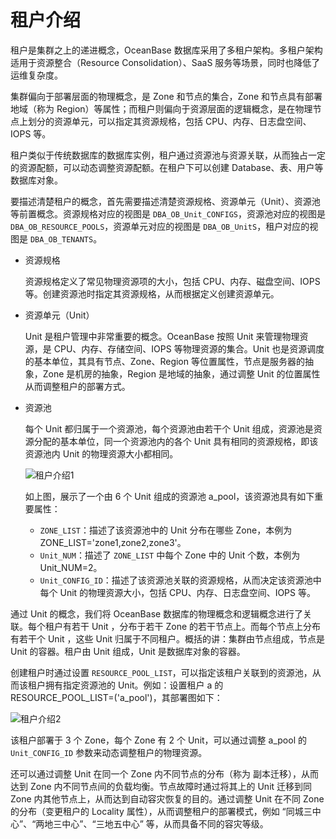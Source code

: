 # 租户介绍

租户是集群之上的递进概念，OceanBase 数据库采用了多租户架构。多租户架构适用于资源整合（Resource Consolidation）、SaaS 服务等场景，同时也降低了运维复杂度。

集群偏向于部署层面的物理概念，是 Zone 和节点的集合，Zone 和节点具有部署地域（称为 Region）等属性；而租户则偏向于资源层面的逻辑概念，是在物理节点上划分的资源单元，可以指定其资源规格，包括 CPU、内存、日志盘空间、IOPS 等。

租户类似于传统数据库的数据库实例，租户通过资源池与资源关联，从而独占一定的资源配额，可以动态调整资源配额。在租户下可以创建 Database、表、用户等数据库对象。

要描述清楚租户的概念，首先需要描述清楚资源规格、资源单元（Unit）、资源池等前置概念。资源规格对应的视图是 `DBA_OB_Unit_CONFIGS`，资源池对应的视图是 `DBA_OB_RESOURCE_POOLS`，资源单元对应的视图是 `DBA_OB_UnitS`，租户对应的视图是 `DBA_OB_TENANTS`。

* 资源规格

  资源规格定义了常见物理资源项的大小，包括 CPU、内存、磁盘空间、IOPS 等。创建资源池时指定其资源规格，从而根据定义创建资源单元。

* 资源单元（Unit）

  Unit 是租户管理中非常重要的概念。OceanBase 按照 Unit 来管理物理资源，是 CPU、内存、存储空间、IOPS 等物理资源的集合。Unit 也是资源调度的基本单位，其具有节点、Zone、Region 等位置属性，节点是服务器的抽象，Zone 是机房的抽象，Region 是地域的抽象，通过调整 Unit 的位置属性从而调整租户的部署方式。

* 资源池

  每个 Unit 都归属于一个资源池，每个资源池由若干个 Unit 组成，资源池是资源分配的基本单位，同一个资源池内的各个 Unit 具有相同的资源规格，即该资源池内 Unit 的物理资源大小都相同。

  ![租户介绍1](https://obbusiness-private.oss-cn-shanghai.aliyuncs.com/doc/img/observer-enterprise/V4.0.0/easy-of-use/manage/tenant-management/%E7%A7%9F%E6%88%B7%E4%BB%8B%E7%BB%8D1.png)

  如上图，展示了一个由 6 个 Unit 组成的资源池 a_pool，该资源池具有如下重要属性：

  * `ZONE_LIST`：描述了该资源池中的 Unit 分布在哪些 Zone，本例为 ZONE_LIST='zone1,zone2,zone3'。
  * `Unit_NUM`：描述了 `ZONE_LIST` 中每个 Zone 中的 Unit 个数，本例为 Unit_NUM=2。
  * `Unit_CONFIG_ID`：描述了该资源池关联的资源规格，从而决定该资源池中每个 Unit 的物理资源大小，包括 CPU、内存、日志盘空间、IOPS 等。

通过 Unit 的概念，我们将 OceanBase 数据库的物理概念和逻辑概念进行了关联。每个租户有若干 Unit ，分布于若干 Zone 的若干节点上。而每个节点上分布有若干个 Unit ，这些 Unit 归属于不同租户。概括的讲：集群由节点组成，节点是 Unit 的容器。租户由 Unit 组成，Unit 是数据库对象的容器。

创建租户时通过设置 `RESOURCE_POOL_LIST`，可以指定该租户关联到的资源池，从而该租户拥有指定资源池的 Unit。例如：设置租户 a 的 RESOURCE_POOL_LIST=('a_pool')，其部署图如下：

![租户介绍2](https://obbusiness-private.oss-cn-shanghai.aliyuncs.com/doc/img/observer-enterprise/V4.0.0/easy-of-use/manage/tenant-management/%E7%A7%9F%E6%88%B7%E4%BB%8B%E7%BB%8D2.png)

该租户部署于 3 个 Zone，每个 Zone 有 2 个 Unit，可以通过调整 a_pool 的 `Unit_CONFIG_ID` 参数来动态调整租户的物理资源。

还可以通过调整 Unit 在同一个 Zone 内不同节点的分布（称为 副本迁移），从而达到 Zone 内不同节点间的负载均衡。节点故障时通过将其上的 Unit 迁移到同 Zone 内其他节点上，从而达到自动容灾恢复的目的。通过调整 Unit 在不同 Zone 的分布（变更租户的 Locality 属性），从而调整租户的部署模式，例如 “同城三中心”、“两地三中心”、“三地五中心” 等，从而具备不同的容灾等级。
